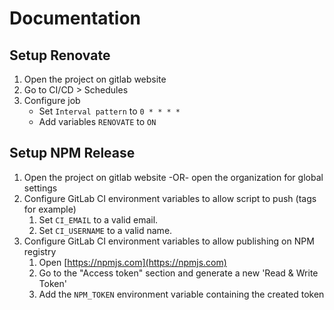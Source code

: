 # Documentation

## Setup Renovate

1. Open the project on gitlab website
2. Go to CI/CD > Schedules
3. Configure job
    * Set `Interval pattern` to `0 * * * *`
    * Add variables `RENOVATE` to `ON`

## Setup NPM Release

1. Open the project on gitlab website -OR- open the organization for global settings
2. Configure GitLab CI environment variables to allow script to push (tags for example)
    1. Set `CI_EMAIL` to a valid email.
    2. Set `CI_USERNAME` to a valid name.
3. Configure GitLab CI environment variables to allow publishing on NPM registry
    1. Open [https://npmjs.com](https://npmjs.com)
    2. Go to the "Access token" section and generate a new 'Read & Write Token'
    3. Add the `NPM_TOKEN` environment variable containing the created token

